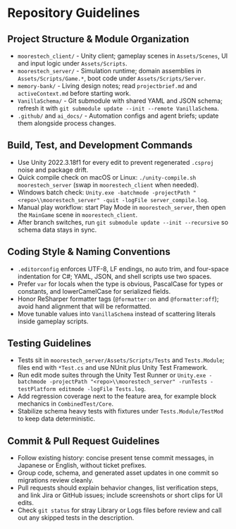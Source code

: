 # Repository Guidelines

## Project Structure & Module Organization
- `moorestech_client/` - Unity client; gameplay scenes in `Assets/Scenes`, UI and input logic under `Assets/Scripts`.
- `moorestech_server/` - Simulation runtime; domain assemblies in `Assets/Scripts/Game.*`, boot code under `Assets/Scripts/Server`.
- `memory-bank/` - Living design notes; read `projectbrief.md` and `activeContext.md` before starting work.
- `VanillaSchema/` - Git submodule with shared YAML and JSON schema; refresh it with `git submodule update --init --remote VanillaSchema`.
- `.github/` and `ai_docs/` - Automation configs and agent briefs; update them alongside process changes.

## Build, Test, and Development Commands
- Use Unity 2022.3.18f1 for every edit to prevent regenerated `.csproj` noise and package drift.
- Quick compile check on macOS or Linux: `./unity-compile.sh moorestech_server` (swap in `moorestech_client` when needed).
- Windows batch check: `Unity.exe -batchmode -projectPath "<repo>\\moorestech_server" -quit -logFile server_compile.log`.
- Manual play workflow: start Play Mode in `moorestech_server`, then open the `MainGame` scene in `moorestech_client`.
- After branch switches, run `git submodule update --init --recursive` so schema data stays in sync.

## Coding Style & Naming Conventions
- `.editorconfig` enforces UTF-8, LF endings, no auto trim, and four-space indentation for C#; YAML, JSON, and shell scripts use two spaces.
- Prefer `var` for locals when the type is obvious, PascalCase for types or constants, and lowerCamelCase for serialized fields.
- Honor ReSharper formatter tags (`@formatter:on` and `@formatter:off`); avoid hand alignment that will be reformatted.
- Move tunable values into `VanillaSchema` instead of scattering literals inside gameplay scripts.

## Testing Guidelines
- Tests sit in `moorestech_server/Assets/Scripts/Tests` and `Tests.Module`; files end with `*Test.cs` and use NUnit plus Unity Test Framework.
- Run edit mode suites through the Unity Test Runner or `Unity.exe -batchmode -projectPath "<repo>\\moorestech_server" -runTests -testPlatform editmode -logFile Tests.log`.
- Add regression coverage next to the feature area, for example block mechanics in `CombinedTest/Core`.
- Stabilize schema heavy tests with fixtures under `Tests.Module/TestMod` to keep data deterministic.

## Commit & Pull Request Guidelines
- Follow existing history: concise present tense commit messages, in Japanese or English, without ticket prefixes.
- Group code, schema, and generated asset updates in one commit so migrations review cleanly.
- Pull requests should explain behavior changes, list verification steps, and link Jira or GitHub issues; include screenshots or short clips for UI edits.
- Check `git status` for stray Library or Logs files before review and call out any skipped tests in the description.

